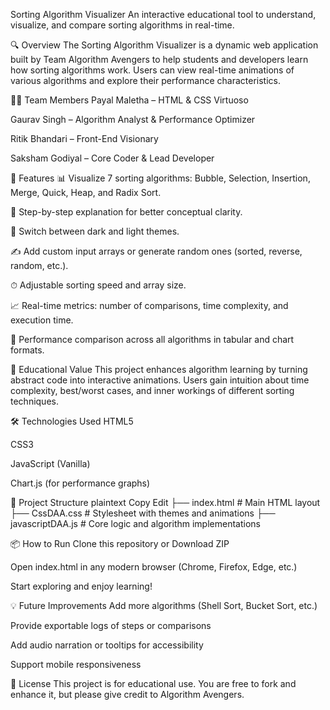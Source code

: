 Sorting Algorithm Visualizer
An interactive educational tool to understand, visualize, and compare sorting algorithms in real-time.


🔍 Overview
The Sorting Algorithm Visualizer is a dynamic web application built by Team Algorithm Avengers to help students and developers learn how sorting algorithms work. Users can view real-time animations of various algorithms and explore their performance characteristics.

👨‍💻 Team Members
Payal Maletha – HTML & CSS Virtuoso

Gaurav Singh – Algorithm Analyst & Performance Optimizer

Ritik Bhandari – Front-End Visionary

Saksham Godiyal – Core Coder & Lead Developer

🚀 Features
📊 Visualize 7 sorting algorithms: Bubble, Selection, Insertion, Merge, Quick, Heap, and Radix Sort.

🎯 Step-by-step explanation for better conceptual clarity.

🎨 Switch between dark and light themes.

✍️ Add custom input arrays or generate random ones (sorted, reverse, random, etc.).

⏱ Adjustable sorting speed and array size.

📈 Real-time metrics: number of comparisons, time complexity, and execution time.

🧠 Performance comparison across all algorithms in tabular and chart formats.

🧠 Educational Value
This project enhances algorithm learning by turning abstract code into interactive animations. Users gain intuition about time complexity, best/worst cases, and inner workings of different sorting techniques.

🛠️ Technologies Used
HTML5

CSS3

JavaScript (Vanilla)

Chart.js (for performance graphs)

📁 Project Structure
plaintext
Copy
Edit
├── index.html         # Main HTML layout
├── CssDAA.css         # Stylesheet with themes and animations
├── javascriptDAA.js   # Core logic and algorithm implementations

📦 How to Run
Clone this repository or Download ZIP

Open index.html in any modern browser (Chrome, Firefox, Edge, etc.)

Start exploring and enjoy learning!

💡 Future Improvements
Add more algorithms (Shell Sort, Bucket Sort, etc.)

Provide exportable logs of steps or comparisons

Add audio narration or tooltips for accessibility

Support mobile responsiveness

📜 License
This project is for educational use. You are free to fork and enhance it, but please give credit to Algorithm Avengers.